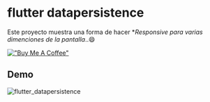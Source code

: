 # flutter datapersistence

 Este proyecto muestra una forma de hacer **Responsive para varias dimenciones de la pantalla*..:smile:


[!["Buy Me A Coffee"](https://www.buymeacoffee.com/assets/img/custom_images/orange_img.png)](https://www.buymeacoffee.com/jmezquita)

## Demo

![flutter_datapersistence](/capture/screen1.gif)
